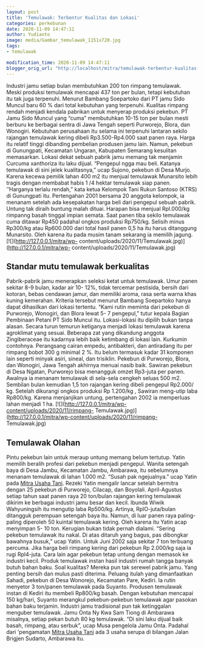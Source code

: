 ```yaml
---
layout: post
title: 'Temulawak: Terbentur Kualitas dan Lokasi'
categories: perkebunan
date: 2020-11-09 14:47:11
author: Yudianto
image: media/Gambar_temulawak_1151x720.jpg
tags:
- temulawak

modification_time: 2020-11-09 14:47:11
blogger_orig_url: "http://localhost/mitra/temulawak-terbentur-kualitas-dan.html"
---
```


Industri jamu setiap bulan membutuhkan 200 ton rimpang temulawak. Meski
produksi temulawak mencapai 437 ton per bulan, tetapi kebutuhan itu tak juga
terpenuhi. Menurut Bambang Soepartoko dari PT jamu Sido Muncul baru 60 % dari
total kebutuhan yang terpenuhi. Kualitas rimpang rendah menjadi kendala
pabrikan untuk menyerap produksi pekebun. PT Jamu Sido Muncul yang “cuma”
membutuhkan 10-15 ton per bulan mesti berburu ke berbagai sentra di Jawa
Tengah seperti Purworejo, Blora, dan Wonogiri. Kebutuhan perusahaan itu selama
ini terpenuhi lantaran sekilo rajangan temulawak kering dibeli Rp3.500-Rp4.000
saat panen raya. Harga itu relatif tinggi dibanding pembelian produsen jamu
lain. Namun, pekebun di Gunungpati, Kecamatan Ungaran, Kabupaten Semarang
kesulitan memasarkan. Lokasi dekat sebuah pabrik jamu memang tak menjamin
Curcuma xanthoriza itu laku dijual. “Pengepul ngga mau beli. Katanya temulawak
di sini jelek kualitasnya,” ucap Sujono, pekebun di Desa Murjo. Karena kecewa
pemilik lahan 400 m2 itu menjual temulawak Munarsito lebih tragis dengan
membabat habis 1 /4 hektar temulawak siap panen. ’’Harganya terlalu rendah,”
kata ketua Kelompok Tani Rukun Santoso (KTRS) di Gunungpati itu. Pertengahan
2001 bersama 20 anggota kelompok, ia menanam setelah ada kesepakatan harga
beli dari pengepul sebuah pabrik. Untung tak diraih buntung malah dituai.
Harapan bisa menjual Rpl.000/kg rimpanng basah tinggal impian semata. Saat
panen tiba sekilo temulawak cuma ditawar Rp450 padahal ongkos produksi
Rp750/kg. Selisih minus Rp300/kg atau Rp600.000 dari total hasil panen 0,5 ha
itu harus ditanggung Munarsito. Oleh karena itu pada musim tanam sekarang ia
memilih jagung. [![](http://127.0.0.1/mitra/wp-
content/uploads/2020/11/Temulawak.jpg)](http://127.0.0.1/mitra/wp-
content/uploads/2020/11/Temulawak.jpg)

## Standar mutu temulawak berkualitas

Pabrik-pabrik jamu menerapkan seleksi ketat untuk temulawak. Umur panen
sekitar 8-9 bulan, kadar air 10- 12%, tidak tercemar pestisida, bersih dari
kotoran, bebas cendawan jamur, dan memiliki aroma, rasa serta warna khas
kuning kemerahan. Kriteria tersebut menurut Bambang Soepartoko hanya dapat
dihasilkan dari lokasi tertentu. “Kami rutin meminta dari pekebun di
Purworejo, Wonogiri, dan Blora lewat 5- 7 pengepul,” tutur kepala Bagian
Pembinaan Petani PT Sido Muncul itu. Lokasi-lokasi itu dipilih bukan tanpa
alasan. Secara turun temurun ketiganya menjadi lokasi temulawak karena
agroklimat yang sesuai. Beberapa zat yang dikandung anggota Zingiberaceae itu
kadarnya lebih baik ketimbang di lokasi lain. Kurkumin contohnya. Perangsang
cairan empedu, antibakteri, dan antiradang itu per rimpang bobot 300 g minimal
2 %. Itu belum termasuk kadar 31 komponen lain seperti minyak asiri, sineal,
dan trisiklin. Pekebun di Purworejo, Blora, dan Wonogiri, Jawa Tengah akhirnya
menuai nasib baik. Sawiran pekebun di Desa Ngatan, Purworejo bisa menangguk
omzet Rp3-juta per panen. Awalnya ia menanam temulawak di sela-sela cengkeh
seluas 500 m2. Sembilan bulan kemudian 1,5 ton rajangan kering dibeli pengepul
Rp2.000/ kg. Setelah dikurangi ongkos produksi Rp 1.200/kg , Sawiran meng-utip
laba Rp800/kg. Karena menjanjikan untung, pertengahan 2002 ia memperluas lahan
menjadi 1 ha. [![](http://127.0.0.1/mitra/wp-content/uploads/2020/11/rimpang-
Temulawak.jpg)](http://127.0.0.1/mitra/wp-content/uploads/2020/11/rimpang-
Temulawak.jpg)

## Temulawak Olahan

Pintu pekebun lain untuk meraup untung memang belum tertutup. Yatin memilih
beralih profesi dari pekebun menjadi pengepul. Wanita setengah baya di Desa
Jambu, Kecamatan Jambu, Ambarawa, itu sebelumnya menanam temulawak di lahan
1.000 m2. “Susah pak ngejualnya.” ucap Yatin pada [Mitra Usaha
Tani](http://127.0.0.1/mitra). Rezeki Yatin mengalir lancar setelah bermitra
dengan 25 pekebun di Purworejo, Cilacap, dan Boyolali. April-Agustus setiap
tahun saat panen raya 20 ton/bulan rajangan kering temulawak dikirim ke
berbagai industri jamu besar dan kecil. Ibunda Wiwik Wahyuningsih itu mengutip
laba Rp500/kg. Artinya, RplO-juta/bulan ditangguk perempuan setengah baya itu.
Namun, di luar panen raya paling-paling diperoleh 50 kuintal temulawak kering.
Oleh karena itu Yatin acap menyimpan 5- 10 ton. Kerugian bukan tidak pernah
dialami. “Sering pekebun temulawak itu nakal. Di atas ditaruh yang bagus, pas
dibongkar bawahnya busuk,” ucap Yatin. Untuk Juni 2002 saja sekitar 7 ton
terbuang percuma. Jika harga beli rimpang kering dari pekebun Rp 2.000/kg saja
ia rugi Rpl4-juta. Cara lain agar pekebun tetap untung dengan memasok ke
industri kecil. Produk temulawak instan hasil industri rumah tangga banyak
butuh bahan baku. Soal kualitas? Mereka pun tak serewel pabrik jamu. Yang
penting bersih dan mulus pasti diterima. Peluang itulah yang dimanfaatkan
Sahadi, pekebun di Desa Wonorejo, Kecamatan Pare, Kediri. Ia rutin menyetor 3
ton/panen temulawak pada Suyanto. Produsen temulawak instan di Kediri itu
membeli Rp800/kg basah. Dengan kebutuhan mencapai 150 kg/hari, Suyanto
merangkul pekebun-pekebun temulawak agar pasokan bahan baku terjamin. Industri
jamu tradisional pun tak ketinggalan menguber temulawak. Jamu Onta Ny Kwa Sam
Tiong di Ambarawa misalnya, setiap pekan butuh 80 kg temulawak. “Di sini laku
dijual baik basah, rimpang, atau serbuk”, ucap Musa pengelola Jamu Onta.
Padahal dari 'pengamatan [Mitra Usaha Tani](http://127.0.0.1/mitra) ada 3
usaha serupa di bilangan Jalan Brigjen Sudarto, Ambarawa itu.


